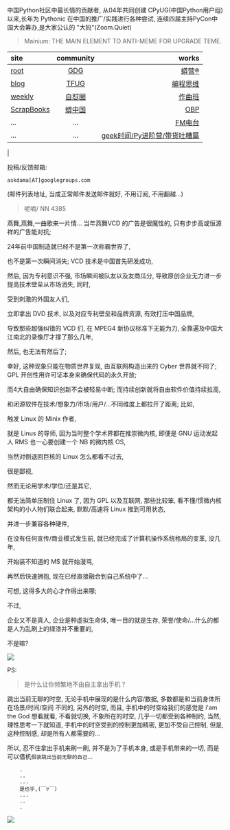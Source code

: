 中国Python社区中最长情的贡献者, 从04年共同创建 CPyUG(中国Python用户组)以来,长年为 Pythonic 在中国的推广/实践进行各种尝试, 连续四届主持PyCon中国大会筹办,是大家公认的 "大妈"(Zoom.Quiet)

> Mainium: THE MAIN ELEMENT TO ANTI-MEME FOR UPGRADE TEME.

| site | community | works |
| :-----| :----: | ----: |
| [root](http://zoomquiet.io/) | [GDG](https://blog.zhgdg.org/) | [蟒营®](https://doc.101.camp/) |
| [blog](https://blog.zoomquiet.io/pages/zoomquiet.html) | [TFUG](http://zh.tfug.world/) | [编程思维](https://py.101.camp/) |
| [weekly](http://weekly.pychina.org/) | [自怼圈](https://du.101.camp/) | [作曲班](https://mu.101.camp/) |
| [ScrapBooks](https://zoomquiet.io/collection.html) | [蟒中国](https://pychina.org/) | [OBP](https://zoomquiet.io/obp/index.html) |
| ... | ... | [FM电台](https://fm.101.camp/) |
| ... | ... | [geek时间/Py进阶营/带货吐糟篇](https://fm.101.camp/2020/geek2py-dama.html) 
 |


投稿/反馈邮箱:

    askdama[AT]googlegroups.com

(邮件列表地址, 
当成正常邮件发送邮件就好, 不用订阅, 不用翻越...)


> ​呢喃/ NN 4385



燕舞,燕舞,一曲歌来一片情...
当年燕舞VCD 的广告是很魔性的,
只有步步高或恒源祥的广告能对抗;

24年前中国制造就已经不是第一次称霸世界了,

也不是第一次瞬间消失;
VCD 技术是中国首先研发成功,

然后,
因为专利意识不强,
市场瞬间被队友以及友商瓜分,
导致原创企业无力进一步提高技术壁垒从市场消失,
同时,

受到刺激的外国友人们,

立即拿出 DVD 技术,
以及对应专利壁垒和品牌资源,
有效打压中国品牌,

导致那些超强纠错的 VCD 们,
在 MPEG4 新协议标准下无能为力,
全靠遍及中国大江南北的录像厅才撑了那么几年,

然后,
也无法有然后了;



幸好,
这种现象只能在物质世界复现,
由互联网构造出来的 Cyber 世界就不同了;
GPL 开创性用许可证本身来确保代码的永久开放;

而4大自由确保知识创新不会被轻易中断;
而持续创新就将自由软件价值持续拉高,

和闭源软件在技术/想象力/市场/用户/...不同维度上都拉开了距离;
比如,

触发 Linux 的 Minix 作者,

就是 Linus 的导师, 
因为当时整个学术界都在推崇微内核,
即便是 GNU 运动发起人 RMS 也一心要创建一个 NB 的微内核 OS,

当然对倒退回巨核的 Linux 怎么都看不过去,

很是鄙视,

然而无论用学术/学位/还是其它,

都无法简单压制住 Linux 了,
因为 GPL 以及互联网,
那些比较笨,
看不懂/惯微内核架构的小人物们联合起来,
默默/高速将 Linux 推到可用状态,

并进一步兼容各种硬件,

在没有任何宣传/商业模式发生前,
就已经完成了计算机操作系统格局的变革,
没几年,

开始装不知道的 M$ 就开始漫骂,

再然后快速拥抱,
现在已经直接融合到自己系统中了...

可想,
这得多大的心才作得出来哪;

不过, 

企业又不是真人,
企业是种虚拟生命体,
唯一目的就是生存,
荣誉/使命/...什么的都是人为乱刷上的绿漆并不重要的,

不是嘛?





![](http://ydlj.zoomquiet.top/ipic/2021-05-20-zq42-today-card-2105.021.jpeg)



PS:
> 是什么让你频繁地不由自主拿出手机？

跳出当前无聊的时空,
无论手机中展现的是什么内容/数据,
多数都是和当前身体所在场景/时间/空间 不同的,
另外的时空,
而且, 手机中的时空给我们的感觉是
i'am the God
想看就看, 不看就切换,
不象所在的时空, 几乎一切都受到各种制约,
当然,
理性思考一下就知道,
手机中的时空受到的控制更加精密, 更加不受自己控制,
但是, 这种控制感,
却是所有人都需要的...

所以, 
忍不住拿出手机来刷一刷,
并不是为了手机本身, 或是手机带来的一切,
而是可以借机`假装跳出当前无聊的自己`...



```
    .
    ..
    ...
    是也乎,(￣▽￣)
    ...
    ..
    .
```


![](http://ydlj.zoomquiet.top/ipic/2021-04-30-210411DU21.4zip.jpg)

